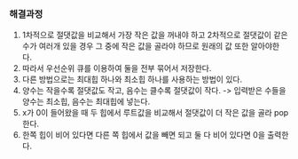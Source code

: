 ### 해결과정
1. 1차적으로 절댓값을 비교해서 가장 작은 값을 꺼내야 하고 2차적으로 절댓값이 같은 수가 여러개 있을 경우 그 중에 작은 값을 골라야 하므로 원래의
   값 또한 알아야한다.
2. 따라서 우선순위 큐를 이용하여 둘을 전부 묶어서 저장한다.
3. 다른 방법으로는 최대힙 하나와 최소힙 하나를 사용하는 방법이 있다.
4. 양수는 작을수록 절댓값도 작고, 음수는 클수록 절댓값이 작다. -> 입력받은 수들을 양수는 최소힙, 음수는 최대힙에 넣는다.
5. x가 0이 들어왔을 때 두 힙에서 루트값을 비교해서 절댓값이 더 작은 값을 골라 pop한다.
6. 한쪽 힙이 비어 있다면 다른 쪽 힙에서 값을 빼면 되고 둘 다 비어 있다면 0을 출력한다.